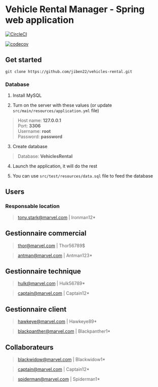 # Vehicle Rental Manager - Spring web application

[![CircleCI](https://circleci.com/gh/jiben22/vehicles-rental/tree/model.svg?style=svg)](https://circleci.com/gh/jiben22/vehicles-rental/tree/model)

[![codecov](https://codecov.io/gh/jiben22/vehicles-rental/branch/model/graph/badge.svg)](https://codecov.io/gh/jiben22/vehicles-rental/branch/model)

## Get started

`git clone https://github.com/jiben22/vehicles-rental.git`

### Database

1. Install MySQL

2. Turn on the server with these values (or update `src/main/resources/application.yml` file)
> Host name: **127.0.0.1** \
> Port: **3306** \
> Username: **root** \
> Password: **password**

3. Create database
> Database: **VehiclesRental**

4. Launch the application, it will do the rest

5. You can use `src/test/resources/data.sql` file to feed the database

## Users

### Responsable location

> tony.stark@marvel.com | Ironman12*

## Gestionnaire commercial

> thor@marvel.com | Thor56789$

> antman@marvel.com | Antman123*

## Gestionnaire technique

> hulk@marvel.com | Hulk56789*

> captain@marvel.com | Captain12*

## Gestionnaire client

> hawkeye@marvel.com | Hawkeye89*

> blackpanther@marvel.com | Blackpanther1*

## Collaborateurs

> blackwidow@marvel.com | Blackwidow1*

> captain@marvel.com | Captain12*

> spiderman@marvel.com | Spiderman1*
